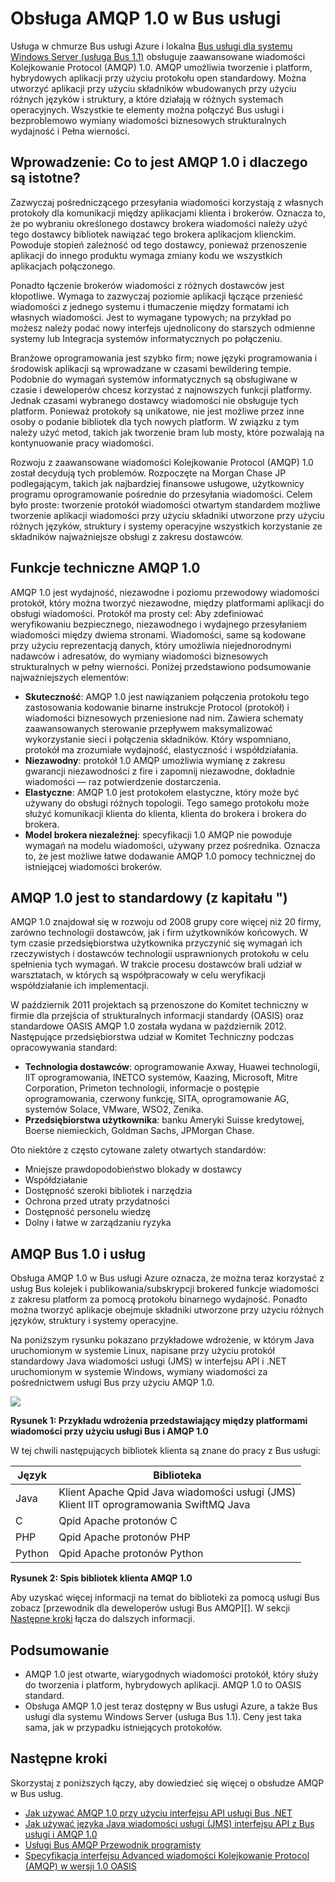 <properties 
    pageTitle="Omówienie usługi Bus AMQP przy użyciu języka Java | Microsoft Azure" 
    description="Informacje o korzystaniu z zaawansowane wiadomości Kolejkowanie Protocol (AMQP) 1.0 platformy Azure Java." 
    services="service-bus" 
    documentationCenter="java" 
    authors="sethmanheim" 
    manager="timlt" 
    editor=""/>

<tags 
    ms.service="service-bus" 
    ms.workload="na" 
    ms.tgt_pltfrm="na" 
    ms.devlang="Java" 
    ms.topic="article" 
    ms.date="10/04/2016" 
    ms.author="sethm"/>


# <a name="amqp-10-support-in-service-bus"></a>Obsługa AMQP 1.0 w Bus usługi

Usługa w chmurze Bus usługi Azure i lokalna [Bus usługi dla systemu Windows Server (usługa Bus 1.1)](https://msdn.microsoft.com/library/dn282144.aspx) obsługuje zaawansowane wiadomości Kolejkowanie Protocol (AMQP) 1.0. AMQP umożliwia tworzenie i platform, hybrydowych aplikacji przy użyciu protokołu open standardowy. Można utworzyć aplikacji przy użyciu składników wbudowanych przy użyciu różnych języków i struktury, a które działają w różnych systemach operacyjnych. Wszystkie te elementy można połączyć Bus usługi i bezproblemowo wymiany wiadomości biznesowych strukturalnych wydajność i Pełna wierności.

## <a name="introduction-what-is-amqp-10-and-why-is-it-important"></a>Wprowadzenie: Co to jest AMQP 1.0 i dlaczego są istotne?

Zazwyczaj pośredniczącego przesyłania wiadomości korzystają z własnych protokoły dla komunikacji między aplikacjami klienta i brokerów. Oznacza to, że po wybraniu określonego dostawcy brokera wiadomości należy użyć tego dostawcy bibliotek nawiązać tego brokera aplikacjom klienckim. Powoduje stopień zależność od tego dostawcy, ponieważ przenoszenie aplikacji do innego produktu wymaga zmiany kodu we wszystkich aplikacjach połączonego. 

Ponadto łączenie brokerów wiadomości z różnych dostawców jest kłopotliwe. Wymaga to zazwyczaj poziomie aplikacji łączące przenieść wiadomości z jednego systemu i tłumaczenie między formatami ich własnych wiadomości. Jest to wymagane typowych; na przykład po możesz należy podać nowy interfejs ujednolicony do starszych odmienne systemy lub Integracja systemów informatycznych po połączeniu.

Branżowe oprogramowania jest szybko firm; nowe języki programowania i środowisk aplikacji są wprowadzane w czasami bewildering tempie. Podobnie do wymagań systemów informatycznych są obsługiwane w czasie i deweloperów chcesz korzystać z najnowszych funkcji platformy. Jednak czasami wybranego dostawcy wiadomości nie obsługuje tych platform. Ponieważ protokoły są unikatowe, nie jest możliwe przez inne osoby o podanie bibliotek dla tych nowych platform. W związku z tym należy użyć metod, takich jak tworzenie bram lub mosty, które pozwalają na kontynuowanie pracy wiadomości.

Rozwoju z zaawansowane wiadomości Kolejkowanie Protocol (AMQP) 1.0 został decydują tych problemów. Rozpoczęte na Morgan Chase JP podlegającym, takich jak najbardziej finansowe usługowe, użytkownicy programu oprogramowanie pośrednie do przesyłania wiadomości. Celem było proste: tworzenie protokół wiadomości otwartym standardem możliwe tworzenie aplikacji wiadomości przy użyciu składniki utworzone przy użyciu różnych języków, struktury i systemy operacyjne wszystkich korzystanie ze składników najważniejsze obsługi z zakresu dostawców.

## <a name="amqp-10-technical-features"></a>Funkcje techniczne AMQP 1.0

AMQP 1.0 jest wydajność, niezawodne i poziomu przewodowy wiadomości protokół, który można tworzyć niezawodne, między platformami aplikacji do obsługi wiadomości. Protokół ma prosty cel: Aby zdefiniować weryfikowaniu bezpiecznego, niezawodnego i wydajnego przesyłaniem wiadomości między dwiema stronami. Wiadomości, same są kodowane przy użyciu reprezentacją danych, który umożliwia niejednorodnymi nadawców i adresatów, do wymiany wiadomości biznesowych strukturalnych w pełny wierności. Poniżej przedstawiono podsumowanie najważniejszych elementów:

*    **Skuteczność**: AMQP 1.0 jest nawiązaniem połączenia protokołu tego zastosowania kodowanie binarne instrukcje Protocol (protokół) i wiadomości biznesowych przeniesione nad nim. Zawiera schematy zaawansowanych sterowanie przepływem maksymalizować wykorzystanie sieci i połączenia składników. Który wspomniano, protokół ma zrozumiałe wydajność, elastyczność i współdziałania.
*    **Niezawodny**: protokół 1.0 AMQP umożliwia wymianę z zakresu gwarancji niezawodności z fire i zapomnij niezawodne, dokładnie wiadomości — raz potwierdzenie dostarczenia.
*    **Elastyczne**: AMQP 1.0 jest protokołem elastyczne, który może być używany do obsługi różnych topologii. Tego samego protokołu może służyć komunikacji klienta do klienta, klienta do brokera i brokera do brokera.
*    **Model brokera niezależnej**: specyfikacji 1.0 AMQP nie powoduje wymagań na modelu wiadomości, używany przez pośrednika. Oznacza to, że jest możliwe łatwe dodawanie AMQP 1.0 pomocy technicznej do istniejącej wiadomości brokerów.

## <a name="amqp-10-is-a-standard-with-a-capital-s"></a>AMQP 1.0 jest to standardowy (z kapitału ")

AMQP 1.0 znajdował się w rozwoju od 2008 grupy core więcej niż 20 firmy, zarówno technologii dostawców, jak i firm użytkowników końcowych. W tym czasie przedsiębiorstwa użytkownika przyczynić się wymagań ich rzeczywistych i dostawców technologii usprawnionych protokołu w celu spełnienia tych wymagań. W trakcie procesu dostawców brali udział w warsztatach, w których są współpracowały w celu weryfikacji współdziałanie ich implementacji.

W październik 2011 projektach są przenoszone do Komitet techniczny w firmie dla przejścia of strukturalnych informacji standardy (OASIS) oraz standardowe OASIS AMQP 1.0 została wydana w październik 2012. Następujące przedsiębiorstwa udział w Komitet Techniczny podczas opracowywania standard:

*    **Technologia dostawców**: oprogramowanie Axway, Huawei technologii, IIT oprogramowania, INETCO systemów, Kaazing, Microsoft, Mitre Corporation, Primeton technologii, informacje o postępie oprogramowania, czerwony funkcję, SITA, oprogramowanie AG, systemów Solace, VMware, WSO2, Zenika.
*    **Przedsiębiorstwa użytkownika**: banku Ameryki Suisse kredytowej, Boerse niemieckich, Goldman Sachs, JPMorgan Chase.

Oto niektóre z często cytowane zalety otwartych standardów:

*    Mniejsze prawdopodobieństwo blokady w dostawcy
*    Współdziałanie
*    Dostępność szeroki bibliotek i narzędzia
*    Ochrona przed utraty przydatności
*    Dostępność personelu wiedzę
*    Dolny i łatwe w zarządzaniu ryzyka

## <a name="amqp-10-and-service-bus"></a>AMQP Bus 1.0 i usług

Obsługa AMQP 1.0 w Bus usługi Azure oznacza, że można teraz korzystać z usług Bus kolejek i publikowania/subskrypcji brokered funkcje wiadomości z zakresu platform za pomocą protokołu binarnego wydajność. Ponadto można tworzyć aplikacje obejmuje składniki utworzone przy użyciu różnych języków, struktury i systemy operacyjne.

Na poniższym rysunku pokazano przykładowe wdrożenie, w którym Java uruchomionym w systemie Linux, napisane przy użyciu protokół standardowy Java wiadomości usługi (JMS) w interfejsu API i .NET uruchomionym w systemie Windows, wymiany wiadomości za pośrednictwem usługi Bus przy użyciu AMQP 1.0.

![][0]

**Rysunek 1: Przykładu wdrożenia przedstawiający między platformami wiadomości przy użyciu usługi Bus i AMQP 1.0**

W tej chwili następujących bibliotek klienta są znane do pracy z Bus usługi:

| Język | Biblioteka                                                                       |
|----------|-------------------------------------------------------------------------------|
| Java     | Klient Apache Qpid Java wiadomości usługi (JMS)<br/>Klient IIT oprogramowania SwiftMQ Java |
| C        | Qpid Apache protonów C                                                          |
| PHP      | Qpid Apache protonów PHP                                                        |
| Python   | Qpid Apache protonów Python                                                     |


**Rysunek 2: Spis bibliotek klienta AMQP 1.0**

Aby uzyskać więcej informacji na temat do biblioteki za pomocą usługi Bus zobacz [przewodnik dla deweloperów usługi Bus AMQP][]. W sekcji [Następne kroki](service-bus-java-amqp-overview.md#next-steps) łącza do dalszych informacji.

## <a name="summary"></a>Podsumowanie

*    AMQP 1.0 jest otwarte, wiarygodnych wiadomości protokół, który służy do tworzenia i platform, hybrydowych aplikacji. AMQP 1.0 to OASIS standard.
*    Obsługa AMQP 1.0 jest teraz dostępny w Bus usługi Azure, a także Bus usługi dla systemu Windows Server (usługa Bus 1.1). Ceny jest taka sama, jak w przypadku istniejących protokołów.

## <a name="next-steps"></a>Następne kroki

Skorzystaj z poniższych łączy, aby dowiedzieć się więcej o obsłudze AMQP w Bus usług.

*    [Jak używać AMQP 1.0 przy użyciu interfejsu API usługi Bus .NET](service-bus-dotnet-advanced-message-queuing.md)
*    [Jak używać języka Java wiadomości usługi (JMS) interfejsu API z Bus usługi i AMQP 1.0](service-bus-java-how-to-use-jms-api-amqp.md)
*    [Usługi Bus AMQP Przewodnik programisty][]
*    [Specyfikacja interfejsu Advanced wiadomości Kolejkowanie Protocol (AMQP) w wersji 1.0 OASIS](http://docs.oasis-open.org/amqp/core/v1.0/os/amqp-core-complete-v1.0-os.pdf)

[0]: ./media/service-bus-java-amqp-overview/Example1.png
[Usługi Bus AMQP Przewodnik programisty]: service-bus-amqp-dotnet.md

 
